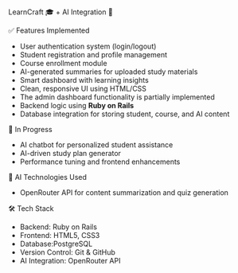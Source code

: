 LearnCraft  🎓 + AI Integration 🤖


 ✅ Features Implemented

- User authentication system (login/logout)
- Student registration and profile management
- Course enrollment module
- AI-generated summaries for uploaded study materials
- Smart dashboard with learning insights
- Clean, responsive UI using HTML/CSS
- The admin dashboard functionality is partially implemented
- Backend logic using **Ruby on Rails**
- Database integration for storing student, course, and AI content

🔧 In Progress

- AI chatbot for personalized student assistance
- AI-driven study plan generator
- Performance tuning and frontend enhancements

 🤖 AI Technologies Used

- OpenRouter API for content summarization and quiz generation


 🛠️ Tech Stack

- Backend: Ruby on Rails
- Frontend: HTML5, CSS3
- Database:PostgreSQL
- Version Control: Git & GitHub
- AI Integration: OpenRouter API


